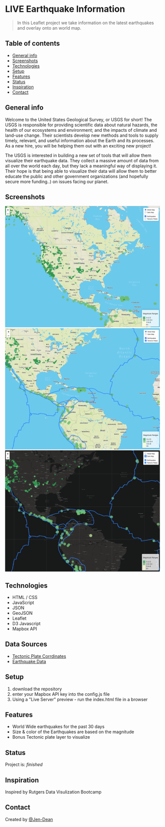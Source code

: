 # LIVE Earthquake Information
> In this Leaflet project we take information on the latest earthquakes and overlay onto an world map.

## Table of contents
* [General info](#general-info)
* [Screenshots](#screenshots)
* [Technologies](#technologies)
* [Setup](#setup)
* [Features](#features)
* [Status](#status)
* [Inspiration](#inspiration)
* [Contact](#contact)

## General info
Welcome to the United States Geological Survey, or USGS for short! The USGS is responsible for providing scientific data about natural hazards, the health of our ecosystems and environment; and the impacts of climate and land-use change. Their scientists develop new methods and tools to supply timely, relevant, and useful information about the Earth and its processes. As a new hire, you will be helping them out with an exciting new project!

The USGS is interested in building a new set of tools that will allow them visualize their earthquake data. They collect a massive amount of data from all over the world each day, but they lack a meaningful way of displaying it. Their hope is that being able to visualize their data will allow them to better educate the public and other government organizations (and hopefully secure more funding..) on issues facing our planet.

## Screenshots
![Example screenshot](https://github.com/Jen-Dean/leaflet-challenge/blob/main/images/Screen%20Shot%202021-02-03%20at%203.24.27%20PM.png)
![Example screenshot](https://github.com/Jen-Dean/leaflet-challenge/blob/main/images/Screen%20Shot%202021-02-03%20at%203.24.48%20PM.png)
![Example screenshot](https://github.com/Jen-Dean/leaflet-challenge/blob/main/images/Screen%20Shot%202021-02-03%20at%203.24.55%20PM.png)

## Technologies
* HTML / CSS
* JavaScript
* JSON
* GeoJSON
* Leaflet
* D3 Javascript
* Mapbox API

## Data Sources
* [Tectonic Plate Corrdinates](https://github.com/fraxen/tectonicplates)
* [Earthquake Data](https://earthquake.usgs.gov/earthquakes/feed/v1.0/geojson.php)

## Setup
1) download the repository
2) enter your Mapbox API key into the config.js file
3) Using a "Live Server" preview - run the index.html file in a browser

## Features
* World Wide earthquakes for the past 30 days
* Size & color of the Earthquakes are based on the magnitude
* Bonus Tectonic plate layer to visualize

## Status
Project is: _finished_

## Inspiration
Inspired by Rutgers Data Visulization Bootcamp

## Contact
Created by [@Jen-Dean](https://github.com/Jen-Dean)
